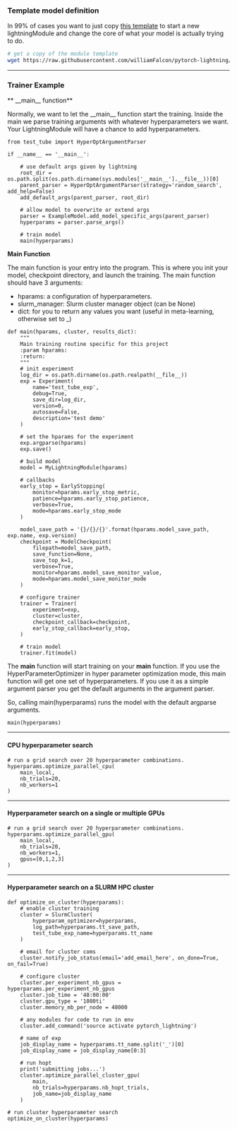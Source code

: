 ### Template model definition
In 99% of cases you want to just copy [this template](https://github.com/williamFalcon/pytorch-lightning/blob/master/examples/new_project_templates/lightning_module_template.py) to start a new lightningModule and change the core of what your model is actually trying to do.

```bash
# get a copy of the module template
wget https://raw.githubusercontent.com/williamFalcon/pytorch-lightning/master/examples/new_project_templates/lightning_module_template.py
```

---    
### Trainer Example 

** \_\_main__ function**    

Normally, we want to let the \_\_main__ function start the training.
Inside the main we parse training arguments with whatever hyperparameters we want. Your LightningModule will have a 
chance to add hyperparameters.   

```{.python}
from test_tube import HyperOptArgumentParser

if __name__ == '__main__':

    # use default args given by lightning
    root_dir = os.path.split(os.path.dirname(sys.modules['__main__'].__file__))[0]
    parent_parser = HyperOptArgumentParser(strategy='random_search', add_help=False)
    add_default_args(parent_parser, root_dir)

    # allow model to overwrite or extend args
    parser = ExampleModel.add_model_specific_args(parent_parser)
    hyperparams = parser.parse_args()

    # train model
    main(hyperparams)
```
**Main Function**      

The main function is your entry into the program. This is where you init your model, checkpoint directory, and launch the training.
The main function should have 3 arguments:   
- hparams: a configuration of hyperparameters.    
- slurm_manager: Slurm cluster manager object (can be None)
- dict: for you to return any values you want (useful in meta-learning, otherwise set to _)    

```{}
def main(hparams, cluster, results_dict):
    """
    Main training routine specific for this project
    :param hparams:
    :return:
    """
    # init experiment
    log_dir = os.path.dirname(os.path.realpath(__file__))
    exp = Experiment(
        name='test_tube_exp',
        debug=True,
        save_dir=log_dir,
        version=0,
        autosave=False,
        description='test demo'
    )
    
    # set the hparams for the experiment
    exp.argparse(hparams)
    exp.save()

    # build model
    model = MyLightningModule(hparams)

    # callbacks
    early_stop = EarlyStopping(
        monitor=hparams.early_stop_metric,
        patience=hparams.early_stop_patience,
        verbose=True,
        mode=hparams.early_stop_mode
    )

    model_save_path = '{}/{}/{}'.format(hparams.model_save_path, exp.name, exp.version)
    checkpoint = ModelCheckpoint(
        filepath=model_save_path,
        save_function=None,
        save_top_k=1,
        verbose=True,
        monitor=hparams.model_save_monitor_value,
        mode=hparams.model_save_monitor_mode
    )

    # configure trainer
    trainer = Trainer(
        experiment=exp,
        cluster=cluster,
        checkpoint_callback=checkpoint,
        early_stop_callback=early_stop,
    )

    # train model
    trainer.fit(model)
```




The __main__ function will start training on your **main** function. If you use the HyperParameterOptimizer
in hyper parameter optimization mode, this main function will get one set of hyperparameters. If you use it as a simple
argument parser you get the default arguments in the argument parser.

So, calling main(hyperparams) runs the model with the default argparse arguments.       
```{.python}
main(hyperparams)
```

---
#### CPU hyperparameter search      

```{.python}
# run a grid search over 20 hyperparameter combinations.
hyperparams.optimize_parallel_cpu(
    main_local,
    nb_trials=20,
    nb_workers=1
)
```

---
#### Hyperparameter search on a single or multiple GPUs       
```{.python}
# run a grid search over 20 hyperparameter combinations.
hyperparams.optimize_parallel_gpu(
    main_local,
    nb_trials=20,
    nb_workers=1,
    gpus=[0,1,2,3]
)
```

---
#### Hyperparameter search on a SLURM HPC cluster   
```{.python}    
def optimize_on_cluster(hyperparams):
    # enable cluster training
    cluster = SlurmCluster(
        hyperparam_optimizer=hyperparams,
        log_path=hyperparams.tt_save_path,
        test_tube_exp_name=hyperparams.tt_name
    )

    # email for cluster coms
    cluster.notify_job_status(email='add_email_here', on_done=True, on_fail=True)

    # configure cluster
    cluster.per_experiment_nb_gpus = hyperparams.per_experiment_nb_gpus
    cluster.job_time = '48:00:00'
    cluster.gpu_type = '1080ti'
    cluster.memory_mb_per_node = 48000

    # any modules for code to run in env
    cluster.add_command('source activate pytorch_lightning')

    # name of exp
    job_display_name = hyperparams.tt_name.split('_')[0]
    job_display_name = job_display_name[0:3]

    # run hopt
    print('submitting jobs...')
    cluster.optimize_parallel_cluster_gpu(
        main,
        nb_trials=hyperparams.nb_hopt_trials,
        job_name=job_display_name
    )

# run cluster hyperparameter search    
optimize_on_cluster(hyperparams)
```

